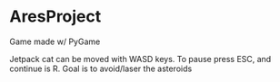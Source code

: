 # AresProject
Game made w/ PyGame

Jetpack cat can be moved with WASD keys. To pause press ESC, and continue is R.
Goal is to avoid/laser the asteroids
